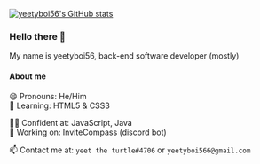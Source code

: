 [![yeetyboi56's GitHub stats](https://github-readme-stats.vercel.app/api?username=yeetyboi56)](https://github.com/yeetyboi56)

### Hello there 👋 
My name is yeetyboi56, back-end software developer (mostly)

#### About me

😄 Pronouns: He/Him  
🌱 Learning: HTML5 & CSS3  
  
👨‍💻 Confident at: JavaScript, Java  
🔭 Working on: InviteCompass (discord bot)  
  
📫 Contact me at: `yeet the turtle#4706` or `yeetyboi566@gmail.com`  

<!--
**yeetyboi56/yeetyboi56** is a ✨ _special_ ✨ repository because its `README.md` (this file) appears on your GitHub profile.

Here are some ideas to get you started:

- 🔭 I’m currently working on ...
- 🌱 I’m currently learning ...
- 👯 I’m looking to collaborate on ...
- 🤔 I’m looking for help with ...
- 💬 Ask me about ...
- 📫 How to reach me: ...
- 😄 Pronouns: ...
- ⚡ Fun fact: ...
-->
